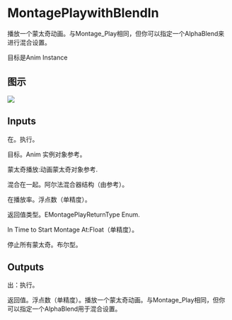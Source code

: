 # MontagePlaywithBlendIn

播放一个蒙太奇动画。与Montage_Play相同，但你可以指定一个AlphaBlend来进行混合设置。

目标是Anim Instance

## 图示

![]($-20221218-20071284.png)

## Inputs

在。执行。

目标。Anim 实例对象参考。

蒙太奇播放:动画蒙太奇对象参考.

混合在一起。阿尔法混合器结构（由参考）。

在播放率。浮点数（单精度）。

返回值类型。EMontagePlayReturnType Enum.

In Time to Start Montage At:Float（单精度）。

停止所有蒙太奇。布尔型。  

## Outputs

出：执行。

返回值。浮点数（单精度）。播放一个蒙太奇动画。与Montage_Play相同，但你可以指定一个AlphaBlend用于混合设置。
